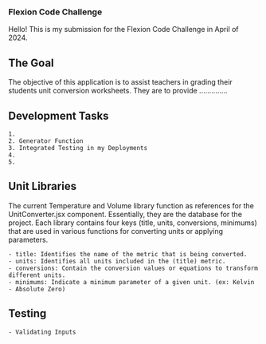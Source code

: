 ### Flexion Code Challenge
Hello! This is my submission for the Flexion Code Challenge in April of 2024. 


## The Goal
The objective of this application is to assist teachers in grading their students unit conversion worksheets. They are to provide ..............




## Development Tasks
    1. 
    2. Generator Function
    3. Integrated Testing in my Deployments
    4.
    5.


## Unit Libraries
The current Temperature and Volume library function as references for the UnitConverter.jsx component. Essentially, they are the database for the project. Each library contains four keys (title, units, conversions, minimums) that are used in various functions for converting units or applying parameters.

    - title: Identifies the name of the metric that is being converted.
    - units: Identifies all units included in the (title) metric.
    - conversions: Contain the conversion values or equations to transform different units.
    - minimums: Indicate a minimum parameter of a given unit. (ex: Kelvin - Absolute Zero)


## Testing

    - Validating Inputs


 
